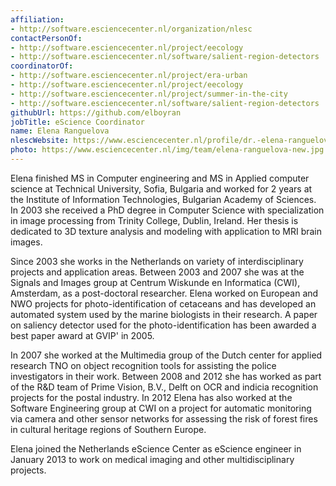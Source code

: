 ```yaml
---
affiliation:
- http://software.esciencecenter.nl/organization/nlesc
contactPersonOf:
- http://software.esciencecenter.nl/project/eecology
- http://software.esciencecenter.nl/software/salient-region-detectors
coordinatorOf:
- http://software.esciencecenter.nl/project/era-urban
- http://software.esciencecenter.nl/project/eecology
- http://software.esciencecenter.nl/project/summer-in-the-city
- http://software.esciencecenter.nl/software/salient-region-detectors
githubUrl: https://github.com/elboyran
jobTitle: eScience Coordinator
name: Elena Ranguelova
nlescWebsite: https://www.esciencecenter.nl/profile/dr.-elena-ranguelova
photo: https://www.esciencecenter.nl/img/team/elena-ranguelova-new.jpg
---
```

Elena finished MS in Computer engineering and MS in Applied computer science at Technical University, Sofia, Bulgaria and worked for 2 years at the Institute of Information Technologies, Bulgarian Academy of Sciences. In 2003 she received a PhD degree in Computer Science with specialization in image processing from Trinity College, Dublin, Ireland. Her thesis is dedicated to 3D texture analysis and modeling with application to MRI brain images.

Since 2003 she works in the Netherlands on variety of interdisciplinary projects and application areas. Between 2003 and 2007 she was at the Signals and Images group at Centrum Wiskunde en Informatica (CWI), Amsterdam, as a post-doctoral researcher. Elena worked on European and NWO projects for photo-identification of cetaceans and has developed an automated system used by the marine biologists in their research. A paper on saliency detector used for the photo-identification has been awarded a best paper award at GVIP' in 2005.

In 2007 she worked at the Multimedia group of the Dutch center for applied research TNO on object recognition tools for assisting the police investigators in their work. Between 2008 and 2012 she has worked as part of the R&D team of Prime Vision, B.V., Delft on OCR and indicia recognition projects for the postal industry. In 2012 Elena has also worked at the Software Engineering group at CWI on a project for automatic monitoring via camera and other sensor networks for assessing the risk of forest fires in cultural heritage regions of Southern Europe.

Elena joined the Netherlands eScience Center as eScience engineer in January 2013 to work on medical imaging and other multidisciplinary projects.
